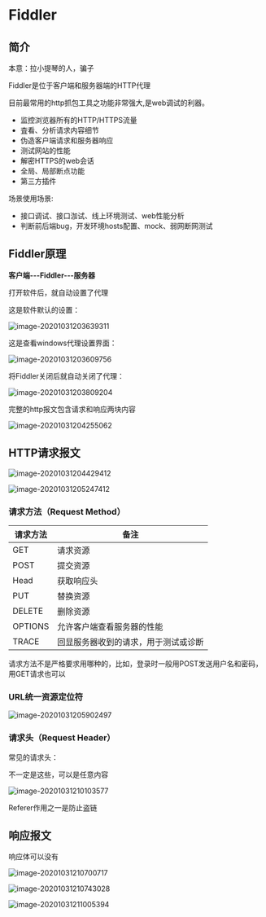 # Fiddler

## 简介

本意：拉小提琴的人，骗子

Fiddler是位于客户端和服务器端的HTTP代理

目前最常用的http抓包工具之功能非常强大,是web调试的利器。

- 监控浏览器所有的HTTP/HTTPS流量
- 査看、分析请求内容细节
- 伪造客户端请求和服务器响应
- 测试网站的性能
- 解密HTTPS的web会话
- 全局、局部断点功能
- 第三方插件

场景使用场景:

- 接口调试、接口泇试、线上环境测试、web性能分析
- 判断前后端bug，开发环境hosts配置、mock、弱网断网测试



## Fiddler原理

**客户端---Fiddler---服务器**

打开软件后，就自动设置了代理

这是软件默认的设置：

![image-20201031203639311](抓包工具.assets/image-20201031203639311.png)

这是查看windows代理设置界面：

![image-20201031203609756](抓包工具.assets/image-20201031203609756.png)

将Fiddler关闭后就自动关闭了代理：

![image-20201031203809204](抓包工具.assets/image-20201031203809204.png)

完整的http报文包含请求和响应两块内容

![image-20201031204255062](抓包工具.assets/image-20201031204255062.png)

## HTTP请求报文

![image-20201031204429412](抓包工具.assets/image-20201031204429412.png)

![image-20201031205247412](抓包工具.assets/image-20201031205247412.png)

### 请求方法（Request Method）

| 请求方法 | 备注                                 |
| -------- | ------------------------------------ |
| GET      | 请求资源                             |
| POST     | 提交资源                             |
| Head     | 获取响应头                           |
| PUT      | 替换资源                             |
| DELETE   | 删除资源                             |
| OPTIONS  | 允许客户端查看服务器的性能           |
| TRACE    | 回显服务器收到的请求，用于测试或诊断 |

请求方法不是严格要求用哪种的，比如，登录时一般用POST发送用户名和密码，用GET请求也可以

### URL统一资源定位符

![image-20201031205902497](抓包工具.assets/image-20201031205902497.png)



### 请求头（Request Header）

常见的请求头：

不一定是这些，可以是任意内容

![image-20201031210103577](抓包工具.assets/image-20201031210103577.png)

Referer作用之一是防止盗链

## 响应报文

响应体可以没有

![image-20201031210700717](抓包工具.assets/image-20201031210700717.png)

![image-20201031210743028](抓包工具.assets/image-20201031210743028.png)

![image-20201031211005394](抓包工具.assets/image-20201031211005394.png)